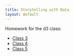 ```yaml
---
title: Storytelling with Data
layout: default
---
```

Homework for the d3 class:

* [Class 3](03-homework.html)
* [Class 4](04-homework.html)
* [Class 5](05-homework.html)